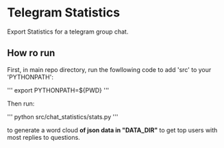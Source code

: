 # Telegram Statistics
Export Statistics for a telegram group chat.

## How ro run
First, in main repo directory, run the fowllowing code to add 'src' to your 'PYTHONPATH':


'''
export PYTHONPATH=${PWD}
'''


Then run:

'''
python src/chat_statistics/stats.py
'''

to generate a word cloud **of json data in "DATA_DIR"**
to get top users with most replies to questions.